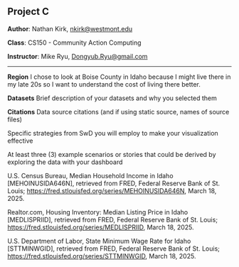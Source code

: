 ## Project C

**Author**: Nathan Kirk, nkirk@westmont.edu

**Class**: CS150 - Community Action Computing

**Instructor**: Mike Ryu, Dongyub.Ryu@gmail.com

---

**Region** I chose to look at Boise County in Idaho because I might live there in my late 20s so I want to understand
the cost of living there better.

**Datasets** Brief description of your datasets and why you selected them

**Citations**
Data source citations (and if using static source, names of source files)

Specific strategies from SwD you will employ to make your visualization effective

At least three (3) example scenarios or stories that could be derived by exploring the data with your dashboard

U.S. Census Bureau, Median Household Income in Idaho [MEHOINUSIDA646N], retrieved from FRED, Federal Reserve Bank of St.
Louis; https://fred.stlouisfed.org/series/MEHOINUSIDA646N, March 18, 2025.

Realtor.com, Housing Inventory: Median Listing Price in Idaho [MEDLISPRIID], retrieved from FRED, Federal Reserve Bank
of St. Louis; https://fred.stlouisfed.org/series/MEDLISPRIID, March 18, 2025.

U.S. Department of Labor, State Minimum Wage Rate for Idaho [STTMINWGID], retrieved from FRED, Federal Reserve Bank of
St. Louis; https://fred.stlouisfed.org/series/STTMINWGID, March 18, 2025.